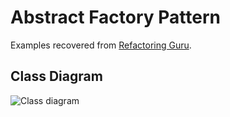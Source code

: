 # Abstract Factory Pattern

Examples recovered from [Refactoring Guru](https://refactoring.guru/es/design-patterns/abstract-factory).

## Class Diagram

![Class diagram](https://refactoring.guru/images/patterns/diagrams/abstract-factory/structure.png)